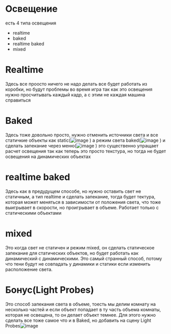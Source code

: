 # Освещение 
есть 4 типа освещения
 - realtime 
 - baked
 - realtime baked
 - mixed
# Realtime
Здесь все проосто ничего не надо делать все будет работать из коробки, но будут проблемы во время игра так как это освещения нужно просчитывать каждый кадр, а с этим не каждая машина справиться
# Baked 
Здесь тоже довольно просто, нужно отменить источники света и все статичкие объекты как static(![image](https://user-images.githubusercontent.com/38101615/206690387-b7a4c0b9-519b-4011-a129-50300ae971c4.png)
) а режим света baked(![image](https://user-images.githubusercontent.com/38101615/206690342-bafae7ab-b1de-47ab-83f9-172b5739048e.png)
) и сделать запекание через меню(![image](https://user-images.githubusercontent.com/38101615/206690287-0192d665-3d12-4dc0-97cd-a1154988a8a4.png)
) это существенно упращает расчет освещения так как теперь это просто текстура, но тогда не будет освещения на динамических объектах
# realtime baked
Здесь как в предудущем способе, но нужно оставить свет не статичным, а тип realtime и сделать запекание, тогда будет тектура, которая может меняться в зависимости от положения света, что тоже выигрывает в скорости, но проигрывает в объеме. Работает только с статическими объектами
# mixed 
Это когда свет не статичен и режим mixed, он сделать статическое запекание для статических объектов, но будет работать как динамический с динамическими. Это самый странный способ, потому что тени будут не совпадать у динамики и статики если изменить расположение света.
# Бонус(Light Probes)
Это способ запекания света в объеме, тоесть мы делим комнату на несколько частей и если объект попадает в ту часть объема комнаты, которая не освещена, то он делает объект темнее. Для этого нужно сделать все тоже самое что и в Baked, но добавить на сцену Light Probes![image](https://user-images.githubusercontent.com/38101615/206690616-71e5c432-ea8d-413f-8bf8-af1e3dcc503b.png)




